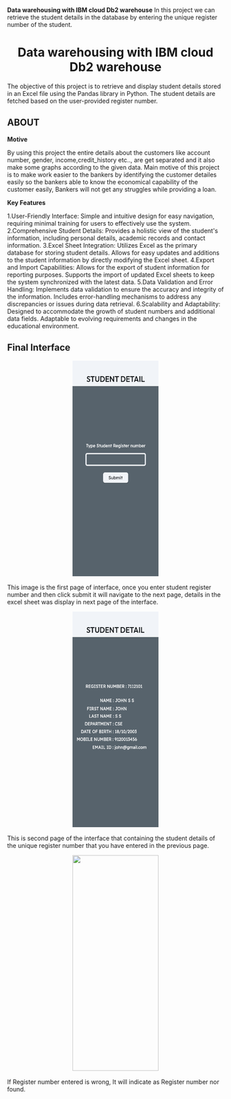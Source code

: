 **Data warehousing with IBM cloud Db2 warehouse**
In this project we can retrieve the student details in the database by entering the unique register number of the student.
<div align="center">
   <centre><h1>Data warehousing with IBM cloud Db2 warehouse</centre><br />
      </div>
The objective of this project is to retrieve and display student details stored in an Excel file using the Pandas library in Python. The student details are fetched based on the user-provided register number.
<h2>ABOUT</h2>

**Motive**

By using this project the entire details about the customers like account number, gender, income,credit_history etc.., are get separated and it also make some graphs according to the given data.
Main motive of this project is to make work easier to the bankers by identifying the customer detailes easily so the bankers able to know the economical capability of the customer easily, Bankers will not get any struggles while providing a loan.


**Key Features**

1.User-Friendly Interface:
Simple and intuitive design for easy navigation, requiring minimal training for users to effectively use the system.
2.Comprehensive Student Details:
Provides a holistic view of the student's information, including personal details, academic records and contact information.
3.Excel Sheet Integration:
Utilizes Excel as the primary database for storing student details.
Allows for easy updates and additions to the student information by directly modifying the Excel sheet.
4.Export and Import Capabilities:
Allows for the export of student information for reporting purposes.
Supports the import of updated Excel sheets to keep the system synchronized with the latest data.
5.Data Validation and Error Handling:
Implements data validation to ensure the accuracy and integrity of the information.
Includes error-handling mechanisms to address any discrepancies or issues during data retrieval.
6.Scalability and Adaptability:
Designed to accommodate the growth of student numbers and additional data fields.
Adaptable to evolving requirements and changes in the educational environment.

   
<h2>Final Interface</h2>
<p align="center">
  <img src="https://github.com/Dhivakar026/Data-warehousing-with-IBM-cloud-db2-warehouse/blob/main/images/home.png" width="200" height="500" >
</p>

This image is the first page of interface, once you enter student register number and then click submit it will navigate to the next page, details in the excel sheet was display in next page of the interface.
<p align="center">
  <img src="https://github.com/Dhivakar026/Data-warehousing-with-IBM-cloud-db2-warehouse/blob/main/images/details.png" width="200" height="500" >
</p>
This is second page of the interface that containing the student details of the unique register number that you have entered in the previous page.
<p align="center">
  <img src="https://github.com/Haswanth-18/Data-warehousing-with-IBM-cloud-db2-warehouse/blob/main/images/Screenshot%202023-11-01%20114224.png" width="200" height="500" >
</p>
If Register number entered is wrong, It will indicate as Register number nor found.
